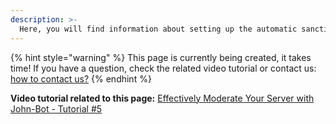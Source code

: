 ```yaml
---  
description: >-  
  Here, you will find information about setting up the automatic sanctions system for John-Bot.  
---
```


{% hint style="warning" %}
This page is currently being created, it takes time! If you have a question, check the related video tutorial or contact us: [how to contact us?](../../contact.md)
{% endhint %}

**Video tutorial related to this page:** [Effectively Moderate Your Server with John-Bot - Tutorial #5](https://jnbt.xyz/tutorials/moderation)